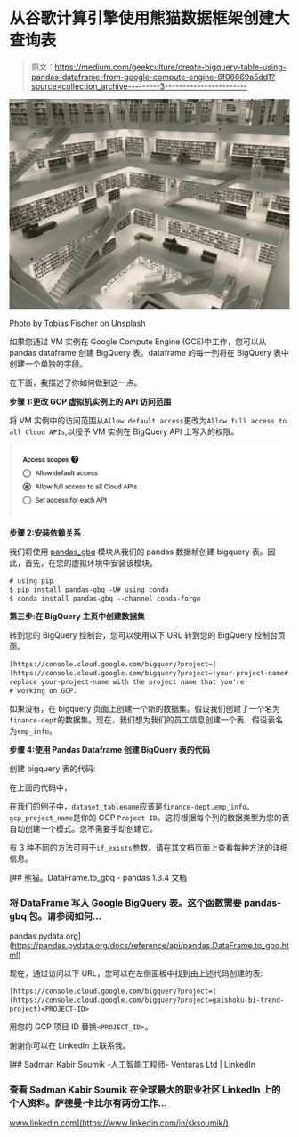 # 从谷歌计算引擎使用熊猫数据框架创建大查询表

> 原文：<https://medium.com/geekculture/create-bigquery-table-using-pandas-dataframe-from-google-compute-engine-6f06669a5dd1?source=collection_archive---------3----------------------->

![](img/3887b3fd15393ecf9ec1df9983c95cbf.png)

Photo by [Tobias Fischer](https://unsplash.com/@tofi?utm_source=medium&utm_medium=referral) on [Unsplash](https://unsplash.com?utm_source=medium&utm_medium=referral)

如果您通过 VM 实例在 Google Compute Engine (GCE)中工作，您可以从 pandas dataframe 创建 BigQuery 表。dataframe 的每一列将在 BigQuery 表中创建一个单独的字段。

在下面，我描述了你如何做到这一点。

**步骤 1:更改 GCP 虚拟机实例上的 API 访问范围**

将 VM 实例中的访问范围从`Allow default access`更改为`Allow full access to all Cloud APIs`,以授予 VM 实例在 BigQuery API 上写入的权限。

![](img/0a1e411077884b9a7d8753079441803a.png)

**步骤 2:安装依赖关系**

我们将使用 [pandas_gbq](https://pandas-gbq.readthedocs.io/en/latest/index.html) 模块从我们的 pandas 数据帧创建 bigquery 表。因此，首先，在您的虚拟环境中安装该模块。

```
# using pip
$ pip install pandas-gbq -U# using conda
$ conda install pandas-gbq --channel conda-forge
```

**第三步:在 BigQuery 主页中创建数据集**

转到您的 BigQuery 控制台，您可以使用以下 URL 转到您的 BigQuery 控制台页面。

```
[https://console.cloud.google.com/bigquery?project=](https://console.cloud.google.com/bigquery?project=)your-project-name# replace your-project-name with the project name that you're 
# working on GCP. 
```

如果没有，在 bigquery 页面上创建一个新的数据集。假设我们创建了一个名为`finance-dept`的数据集。现在，我们想为我们的员工信息创建一个表，假设表名为`emp_info`。

**步骤 4:使用 Pandas Dataframe 创建 BigQuery 表的代码**

创建 bigquery 表的代码:

在上面的代码中，

在我们的例子中，`dataset_tablename`应该是`finance-dept.emp_info`。`gcp_project_name`是你的 GCP `Project ID`。这将根据每个列的数据类型为您的表自动创建一个模式。您不需要手动创建它。

有 3 种不同的方法可用于`if_exists`参数。请在其文档页面上查看每种方法的详细信息。

 [## 熊猫。DataFrame.to_gbq - pandas 1.3.4 文档

### 将 DataFrame 写入 Google BigQuery 表。这个函数需要 pandas-gbq 包。请参阅如何…

pandas.pydata.org](https://pandas.pydata.org/docs/reference/api/pandas.DataFrame.to_gbq.html) 

现在，通过访问以下 URL，您可以在左侧面板中找到由上述代码创建的表:

```
[https://console.cloud.google.com/bigquery?project=](https://console.cloud.google.com/bigquery?project=gaishoku-bi-trend-project)<PROJECT-ID>
```

用您的 GCP 项目 ID 替换`<PROJECT_ID>`。

谢谢你可以在 LinkedIn 上联系我。

[](https://www.linkedin.com/in/sksoumik/) [## Sadman Kabir Soumik -人工智能工程师- Venturas Ltd | LinkedIn

### 查看 Sadman Kabir Soumik 在全球最大的职业社区 LinkedIn 上的个人资料。萨德曼·卡比尔有两份工作…

www.linkedin.com](https://www.linkedin.com/in/sksoumik/)